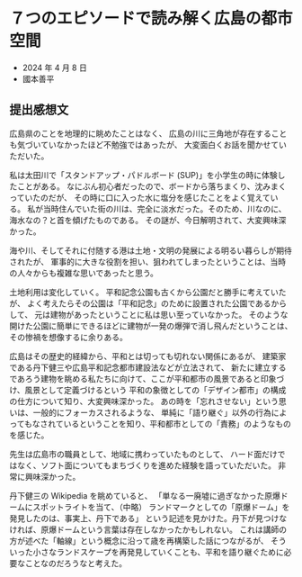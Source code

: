 # ７つのエピソードで読み解く広島の都市空間

- 2024 年 4 月 8 日
- 國本善平

## 提出感想文

広島県のことを地理的に眺めたことはなく、
広島の川に三角地が存在することも気づいていなかったほど不勉強ではあったが、
大変面白くお話を聞かせていただいた。

私は太田川で「スタンドアップ・パドルボード (SUP)」を小学生の時に体験したことがある。
なにぶん初心者だったので、ボードから落ちまくり、沈みまくっていたのだが、
その時に口に入った水に塩分を感じたことをよく覚えている。
私が当時住んでいた街の川は、完全に淡水だった。そのため、川なのに、海水なの？と首を傾げたものである。
その謎が、今日解明されて、大変興味深かった。

海や川、そしてそれに付随する港は土地・文明の発展による明るい暮らしが期待されたが、
軍事的に大きな役割を担い、狙われてしまったということは、当時の人々からも複雑な思いであったと思う。

土地利用は変化していく。
平和記念公園も古くから公園だと勝手に考えていたが、
よく考えたらその公園は「平和記念」のために設置された公園であるからして、
元は建物があったということに私は思い至っていなかった。
そのような開けた公園に簡単にできるほどに建物が一発の爆弾で消し飛んだということは、その惨禍を想像するに余りある。

広島はその歴史的経緯から、平和とは切っても切れない関係にあるが、
建築家である丹下健三や広島平和記念都市建設法などが立法されて、
新たに建立するであろう建物を眺める私たちに向けて、ここが平和都市の風景であると印象づけ、風景として定義づけるという
平和の象徴としての「デザイン都市」の構成の仕方について知り、大変興味深かった。
あの時を「忘れさせない」という思いは、一般的にフォーカスされるような、
単純に「語り継ぐ」以外の行為によってもなされているということを知り、平和都市としての「責務」のようなものを感じた。

先生は広島市の職員として、地域に携わっていたものとして、
ハード面だけではなく、ソフト面についてもまちづくりを進めた経験を語っていただいた。
非常に興味深かった。

丹下健三の Wikipedia を眺めていると、
「単なる一廃墟に過ぎなかった原爆ドームにスポットライトを当て、（中略）
ランドマークとしての「原爆ドーム」を発見したのは、事実上、丹下である」
という記述を見かけた。丹下が見つけなければ、原爆ドームという言葉は存在しなかったかもしれない。
これは講師の方が述べた「軸線」という概念に沿って歳を再構築した話につながるが、
そういった小さなランドスケープを再発見していくことも、平和を語り継ぐために必要なことなのだろうなと考えた。
